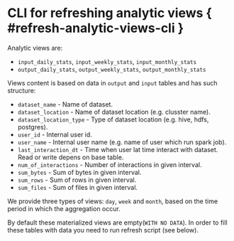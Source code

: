 # CLI for refreshing analytic views { #refresh-analytic-views-cli }

Analytic views are:

- `input_daily_stats`, `input_weekly_stats`, `input_monthly_stats`
- `output_daily_stats`, `output_weekly_stats`, `output_monthly_stats`

Views content is based on data in `output` and `input` tables and has such structure:

- `dataset_name` - Name of dataset.
- `dataset_location` - Name of dataset location (e.g. clusster name).
- `dataset_location_type` - Type of dataset location (e.g. hive, hdfs, postgres).
- `user_id` - Internal user id.
- `user_name` - Internal user name (e.g. name of user which run spark job).
- `last_interaction_dt` - Time when user lat time interact with dataset. Read or write depens on base table.
- `num_of_interactions` - Number of interactions in given interval.
- `sum_bytes` - Sum of bytes in given interval.
- `sum_rows` - Sum of rows in given interval.
- `sum_files` - Sum of files in given interval.

We provide three types of views: `day`, `week` and `month`, based on the time period in which the aggregation occur.

By default these materialized views are empty(`WITH NO DATA`).
In order to fill these tables with data you need to run refresh script (see below).

<!-- TODO: check generation with original rst -->
<!-- ::: data_rentgen.db.scripts.refresh_analytic_views -->
